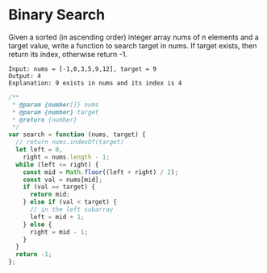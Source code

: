 # Binary Search

Given a sorted (in ascending order) integer array nums of n elements and a target value, write a function to search target in nums. If target exists, then return its index, otherwise return -1.

```
Input: nums = [-1,0,3,5,9,12], target = 9
Output: 4
Explanation: 9 exists in nums and its index is 4
```

```js
/**
 * @param {number[]} nums
 * @param {number} target
 * @return {number}
 */
var search = function (nums, target) {
  // return nums.indexOf(target)
  let left = 0,
    right = nums.length - 1;
  while (left <= right) {
    const mid = Math.floor((left + right) / 2);
    const val = nums[mid];
    if (val == target) {
      return mid;
    } else if (val < target) {
      // in the left subarray
      left = mid + 1;
    } else {
      right = mid - 1;
    }
  }
  return -1;
};
```
